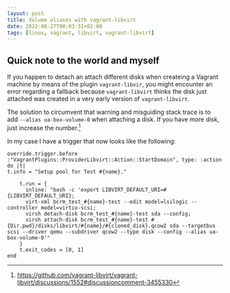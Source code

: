 ```yaml
---
layout: post
title: Volume aliases with vagrant-libvirt
date: 2022-08-27T00:03:31+02:00
tags: [linux, vagrant, libvirt, vagrant-libvirt]
---
```


## Quick note to the world and myself

If you happen to detach an attach different disks when createing a Vagrant machine by means of the plugin `vagrant-libvir`, you might encounter an error regarding a fallback because `vagrant-libvirt` thinks the disk just attached was created in a very early version of `vagrant-libvirt`.

The solution to circumvent that warning and misguiding stack trace is to add `--alias ua-box-volume-0` when attaching a disk. If you have more disk, just increase the number.[^1]

In my case I have a trigger that now looks like the following:

    override.trigger.before :"VagrantPlugins::ProviderLibvirt::Action::StartDomain", type: :action do |t|
    t.info = "Setup pool for Test #{name}."

        t.run = {
          inline: "bash -c 'export LIBVIRT_DEFAULT_URI=#{LIBVIRT_DEFAULT_URI};
          virt-xml bcrm_test_#{name}-test --edit model=lsilogic --controller model=virtio-scsi;
          virsh detach-disk bcrm_test_#{name}-test sda --config;
          virsh attach-disk bcrm_test_#{name}-test #{Dir.pwd}/disks/libvirt/#{name}/#{cloned_disk}.qcow2 sda --targetbus scsi --driver qemu --subdriver qcow2 --type disk --config --alias ua-box-volume-0'"
        }
        t.exit_codes = [0, 1]
    end

[^1]: https://github.com/vagrant-libvirt/vagrant-libvirt/discussions/1552#discussioncomment-3455330

